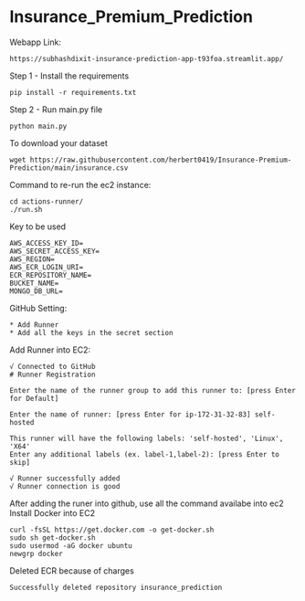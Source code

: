 # Insurance_Premium_Prediction

Webapp Link:
```
https://subhashdixit-insurance-prediction-app-t93foa.streamlit.app/
```
Step 1 - Install the requirements
```
pip install -r requirements.txt
```
Step 2 - Run main.py file
```
python main.py
```
To download your dataset
```
wget https://raw.githubusercontent.com/herbert0419/Insurance-Premium-Prediction/main/insurance.csv
```
Command to re-run the ec2 instance:
```
cd actions-runner/
./run.sh
```
Key to be used
```
AWS_ACCESS_KEY_ID= 
AWS_SECRET_ACCESS_KEY= 
AWS_REGION= 
AWS_ECR_LOGIN_URI= 
ECR_REPOSITORY_NAME=
BUCKET_NAME= 
MONGO_DB_URL= 
```
GitHub Setting:
```
* Add Runner
* Add all the keys in the secret section
```
Add Runner into EC2:
```
√ Connected to GitHub
# Runner Registration

Enter the name of the runner group to add this runner to: [press Enter for Default] 

Enter the name of runner: [press Enter for ip-172-31-32-83] self-hosted

This runner will have the following labels: 'self-hosted', 'Linux', 'X64' 
Enter any additional labels (ex. label-1,label-2): [press Enter to skip] 

√ Runner successfully added
√ Runner connection is good
```
After adding the runer into github, use all the command availabe into ec2
Install Docker into EC2
```
curl -fsSL https://get.docker.com -o get-docker.sh
sudo sh get-docker.sh
sudo usermod -aG docker ubuntu
newgrp docker
```
Deleted ECR because of charges
```
Successfully deleted repository insurance_prediction
```
